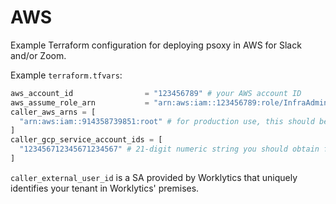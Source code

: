 # AWS

Example Terraform configuration for deploying psoxy in AWS for Slack and/or Zoom.

Example `terraform.tfvars`:
```terraform
aws_account_id                = "123456789" # your AWS account ID
aws_assume_role_arn           = "arn:aws:iam::123456789:role/InfraAdmin" # sufficiently privileged role within your AWS account to provision necessary infra
caller_aws_arns = [
  "arn:aws:iam::914358739851:root" # for production use, this should be Worklytics' AWS account; for testing, it can be your own AWS account
]
caller_gcp_service_account_ids = [
  "123456712345671234567" # 21-digit numeric string you should obtain from Worklytics
]
```

`caller_external_user_id` is a SA provided by Worklytics that uniquely identifies your tenant in
Worklytics' premises.

